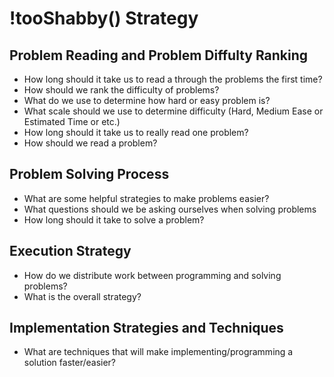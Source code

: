# !tooShabby() Strategy

## Problem Reading and Problem Diffulty Ranking 

- How long should it take us to read a through the problems the first time?
- How should we rank the difficulty of problems?
- What do we use to determine how hard or easy problem is?
- What scale should we use to determine difficulty (Hard, Medium Ease or Estimated Time or etc.)
- How long should it take us to really read one problem?
- How should we read a problem?

## Problem Solving Process


- What are some helpful strategies to make problems easier?
- What questions should we be asking ourselves when solving problems
- How long should it take to solve a problem?


## Execution Strategy

- How do we distribute work between programming and solving problems?
- What is the overall strategy?

## Implementation Strategies and Techniques

- What are techniques that will make implementing/programming a solution faster/easier?

